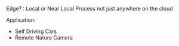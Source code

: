 Edge? : Local or Near Local Process not just anywhere on the cloud

Application:
* Self Driving Cars
* Remote Nature Camera

